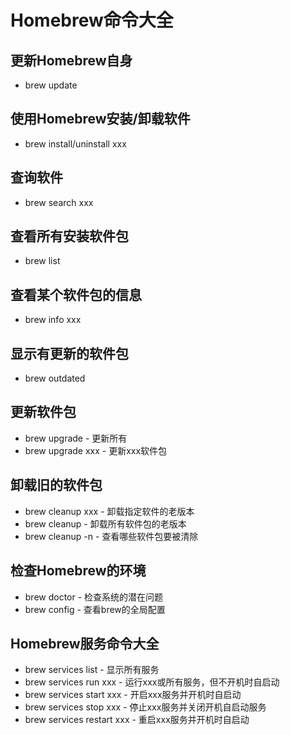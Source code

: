 # Homebrew命令大全

## 更新Homebrew自身

- brew update

## 使用Homebrew安装/卸载软件

- brew install/uninstall xxx

## 查询软件

- brew search xxx

## 查看所有安装软件包

- brew list

## 查看某个软件包的信息

- brew info xxx

## 显示有更新的软件包

- brew outdated

## 更新软件包

- brew upgrade - 更新所有
- brew upgrade xxx - 更新xxx软件包

## 卸载旧的软件包

- brew cleanup xxx - 卸载指定软件的老版本
- brew cleanup - 卸载所有软件包的老版本
- brew cleanup -n - 查看哪些软件包要被清除 

## 检查Homebrew的环境

- brew doctor - 检查系统的潜在问题
- brew config - 查看brew的全局配置

## Homebrew服务命令大全

- brew services list - 显示所有服务
- brew services run xxx - 运行xxx或所有服务，但不开机时自启动
- brew services start xxx - 开启xxx服务并开机时自启动
- brew services stop xxx - 停止xxx服务并关闭开机自启动服务
- brew services restart xxx - 重启xxx服务并开机时自启动